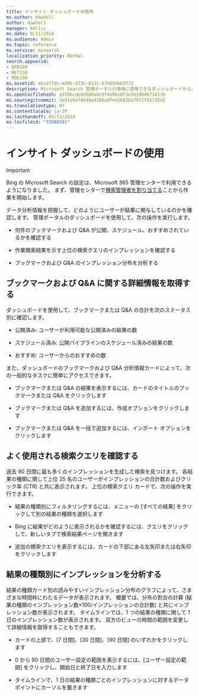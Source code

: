 ```yaml
---
title: インサイト ダッシュボードの使用
ms.author: dawholl
author: dawholl
manager: kellis
ms.date: 9/11/2018
ms.audience: Admin
ms.topic: reference
ms.service: mssearch
localization_priority: Normal
search.appverid:
- BFB160
- MET150
- MOE150
ms.assetid: ebce7fdc-e89b-473c-8131-67e659bb3f73
description: Microsoft Search 管理ポータルの簡単に使用できるダッシュボードから、メトリックスを分析して、コンテンツを管理します。
ms.openlocfilehash: a5fbbcde8d500adc0f4e9bc8f3e3e10846f34136
ms.sourcegitcommit: 3e91a6e70b48a0100adfed1b62ba79f2fd1735d2
ms.translationtype: HT
ms.contentlocale: ja-JP
ms.lasthandoff: 05/13/2019
ms.locfileid: "33968501"
---
```

# <a name="use-the-insights-dashboard"></a>インサイト ダッシュボードの使用

> [!IMPORTANT]
> Bing の Microsoft Search の設定は、Microsoft 365 管理センターで利用できるようになりました。 まず、管理センターで[検索管理者を割り当てる](https://docs.microsoft.com/ja-JP/microsoftsearch/setup-microsoft-search#step-2-assign-search-admin-and-search-editor)ことから作業を開始します。
    
データ分析情報を把握して、どのようにユーザーが結果に関与しているのかを確認します。 管理ポータルのダッシュボードを使用して、次の操作を実行します。
  
- 何件のブックマークおよび Q&A が公開、スケジュール、おすすめされているかを確認する
    
- 作業検索結果を示す上位の検索クエリのインプレッションを確認する
    
- ブックマークおよび Q&A のインプレッション分布を分析する
    
## <a name="get-details-about-bookmarks-and-qas"></a>ブックマークおよび Q&A に関する詳細情報を取得する

ダッシュボードを使用して、ブックマークまたは Q&A の合計を次のステータス別に確認します。
  
- 公開済み: ユーザーが利用可能な公開済みの結果の数
    
- スケジュール済み: 公開パイプラインのスケジュール済みの結果の数
    
- おすすめ: ユーザーからのおすすめの数
    
また、ダッシュボードのブックマークおよび Q&A 分析情報カードによって、次の一般的なタスクに簡単にアクセスできます。
  
- ブックマークまたは Q&A の結果を表示するには、カードのタイトルのブックマークまたは Q&A をクリックします
    
- ブックマークまたは Q&A を追加するには、作成オプションをクリックします
    
- ブックマークまたは Q&A を一括で追加するには、インポート オプションをクリックします
    
## <a name="review-top-search-queries"></a>よく使用される検索クエリを確認する

過去 90 日間に最も多くのインプレッションを生成した検索を見つけます。 各結果の種類に関して上位 25 名のユーザーがインプレッションの合計数およびクリック率 (CTR) と共に表示されます。 上位の検索クエリ カードで、次の操作を実行できます。
  
- 結果の種類別にフィルタリングするには、メニューの [すべての結果] をクリックして別の結果の種類を選択します
    
- Bing に結果がどのように表示されるかを確認するには、クエリをクリックして、新しいタブで検索結果ページを開きます
    
- 追加の検索クエリを表示するには、カードの下部にある左矢印または右矢印をクリックします
    
## <a name="analyze-impressions-by-result-type"></a>結果の種類別にインプレッションを分析する

結果の種類カード別の読みやすいインプレッション分布のグラフによって、さまざまな時間枠にわたるデータが表示されます。 概要では、分布の割合の計算 (結果の種類のインプレッション数×100/インプレッションの合計数) と共にインプレッション数が表示されます。 タイムラインでは、1 つの結果の種類に関して 1 日のインプレッション数が表示されます。 双方のビューの時間の範囲を変更して詳細情報を取得することもできます。
  
- カードの上部で、[7 日間]、[30 日間]、[90 日間] のいずれかをクリックします
    
- 0 から 90 日間のユーザー設定の範囲を表示するには、[ユーザー設定の範囲] をクリックし、開始日と終了日を入力します
    
- タイムラインで、1 日の結果の種類ごとのインプレッションに対するデータ ポイントにカーソルを置きます

  

